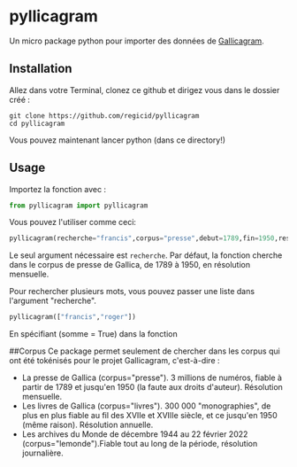 # pyllicagram
Un micro package python pour importer des données de [Gallicagram](https://shiny.ens-paris-saclay.fr/app/gallicagram).

## Installation
Allez dans votre Terminal, clonez ce github et dirigez vous dans le dossier créé :
```console
git clone https://github.com/regicid/pyllicagram
cd pyllicagram
```
Vous pouvez maintenant lancer python (dans ce directory!)

## Usage
Importez la fonction avec :
```python
from pyllicagram import pyllicagram
```

Vous pouvez l'utiliser comme ceci:
```python
pyllicagram(recherche="francis",corpus="presse",debut=1789,fin=1950,resolution="annee")
```
Le seul argument nécessaire est `recherche`. Par défaut, la fonction cherche dans le corpus de presse de Gallica, de 1789 à 1950, en résolution mensuelle.

Pour rechercher plusieurs mots, vous pouvez passer une liste dans l'argument "recherche". 
```python
pyllicagram(["francis","roger"])

```

En spécifiant (somme = True) dans la fonction



##Corpus
Ce package permet seulement de chercher dans les corpus qui ont été tokénisés pour le projet Gallicagram, c'est-à-dire :
* La presse de Gallica (corpus="presse"). 3 millions de numéros, fiable à partir de 1789 et jusqu'en 1950 (la faute aux droits d'auteur). Résolution mensuelle.
* Les livres de Gallica (corpus="livres"). 300 000 "monographies", de plus en plus fiable au fil des XVIIe et XVIIIe siècle, et ce jusqu'en 1950 (même raison). Résolution annuelle.
* Les archives du Monde de décembre 1944 au 22 février 2022 (corpus="lemonde").Fiable tout au long de la période, résolution journalière.

